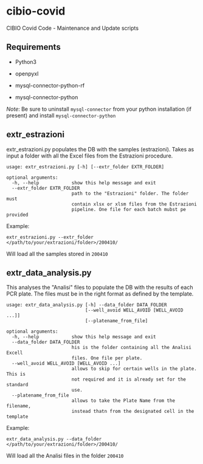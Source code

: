 # cibio-covid
CIBIO Covid Code - Maintenance and Update scripts

## Requirements

- Python3

- openpyxl
- mysql-connector-python-rf
- mysql-connector-python

_Note_: Be sure to uninstall `mysql-connector` from your python installation (if present) and install `mysql-connector-python`


## extr_estrazioni

extr_estrazioni.py populates the DB with the samples (estrazioni). Takes as input a folder with all the Excel files from the Estrazioni procedure.

```
usage: extr_estrazioni.py [-h] [--extr_folder EXTR_FOLDER]

optional arguments:
  -h, --help            show this help message and exit
  --extr_folder EXTR_FOLDER
                        path to the "Estrazioni" folder. The folder must
                        contain xlsx or xlsm files from the Estrazioni
                        pipeline. One file for each batch mubst pe provided
```

Example:

```
extr_estrazioni.py --extr_folder </path/to/your/extrazioni/folder>/200410/
```

Will load all the samples stored in `200410`


## extr_data_analysis.py 

This analyses the "Analisi" files to populate the DB with the results of each PCR plate. The files must be in the right format as defined by the template.

```
usage: extr_data_analysis.py [-h] --data_folder DATA_FOLDER
                             [--well_avoid WELL_AVOID [WELL_AVOID ...]]
                             [--platename_from_file]

optional arguments:
  -h, --help            show this help message and exit
  --data_folder DATA_FOLDER
                        his is the folder containing all the Analisi Excell
                        files. One file per plate.
  --well_avoid WELL_AVOID [WELL_AVOID ...]
                        allows to skip for certain wells in the plate. This is
                        not required and it is already set for the standard
                        use.
  --platename_from_file
                        allows to take the Plate Name from the filename,
                        instead thatn from the designated cell in the template

```

Example:

```
extr_data_analysis.py --data_folder </path/to/your/extrazioni/folder>/200410/
```

Will load all the Analisi files in the folder `200410`


